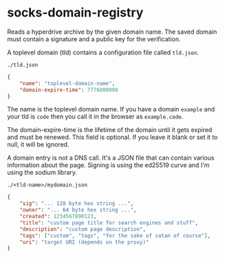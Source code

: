 # socks-domain-registry
Reads a hyperdrive archive by the given domain name. The saved domain must contain a signature and a public key for the verification.


A toplevel domain (tld) contains a configuration file called <code>tld.json</code>.

<code>./tld.json</code>
```json
{
    "name": "toplevel-domain-name",
    "domain-expire-time": 7776000000
}
```

The name is the toplevel domain name. If you have a domain <code>example</code> and your tld is <code>code</code> then you call it in the browser as <code>example.code</code>.

The domain-expire-time is the lifetime of the domain until it gets expired and must be renewed. This field is optional. If you
leave it blank or set it to null, it will be ignored.

A domain entry is not a DNS call. It's a JSON file that can contain various information about the page. Signing is using the
ed25519 curve and I'm using the sodium library.

<code>./&lt;tld-name&gt;/mydomain.json</code>
```json
{
    "sig": "... 128 byte hex string ...",
    "owner": "... 64 byte hex string ...",
    "created": 1234567890123,
    "title": "custom page title for search engines and stuff",
    "description": "custom page description",
    "tags": ["custom", "tags", "for the sake of satan of course"],
    "uri": "target URI (depends on the proxy)"
}
```


